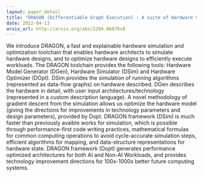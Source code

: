 ```yaml
---
layout: paper_detail
title: "DRAGON (Differentiable Graph Execution) : A suite of Hardware Simulation and Optimization tools for Modern AI/Non-AI Workloads"
date: 2022-04-13
arxiv_url: http://arxiv.org/abs/2204.06676v8
---
```


We introduce DRAGON, a fast and explainable hardware simulation and optimization toolchain that enables hardware architects to simulate hardware designs, and to optimize hardware designs to efficiently execute workloads.   The DRAGON toolchain provides the following tools: Hardware Model Generator (DGen), Hardware Simulator (DSim) and Hardware Optimizer (DOpt).   DSim provides the simulation of running algorithms (represented as data-flow graphs) on hardware described. DGen describes the hardware in detail, with user input architectures/technology (represented in a custom description language). A novel methodology of gradient descent from the simulation allows us optimize the hardware model (giving the directions for improvements in technology parameters and design parameters), provided by Dopt.   DRAGON framework (DSim) is much faster than previously avaible works for simulation, which is possible through performance-first code writing practices, mathematical formulas for common computing operations to avoid cycle-accurate simulation steps, efficient algorithms for mapping, and data-structure representations for hardware state. DRAGON framework (Dopt) generates performance optimized architectures for both AI and Non-AI Workloads, and provides technology improvement directions for 100x-1000x better future computing systems.
